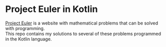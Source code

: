 # Project Euler in Kotlin
[Project Euler](https://projecteuler.net) is a website with mathematical problems that can be solved with programming.  
This repo contains my solutions to several of these problems programmed in the Kotlin language.
